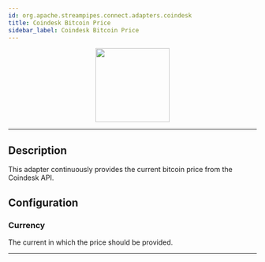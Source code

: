 ```yaml
---
id: org.apache.streampipes.connect.adapters.coindesk
title: Coindesk Bitcoin Price
sidebar_label: Coindesk Bitcoin Price
---
```


<!--
  ~ Licensed to the Apache Software Foundation (ASF) under one or more
  ~ contributor license agreements.  See the NOTICE file distributed with
  ~ this work for additional information regarding copyright ownership.
  ~ The ASF licenses this file to You under the Apache License, Version 2.0
  ~ (the "License"); you may not use this file except in compliance with
  ~ the License.  You may obtain a copy of the License at
  ~
  ~    http://www.apache.org/licenses/LICENSE-2.0
  ~
  ~ Unless required by applicable law or agreed to in writing, software
  ~ distributed under the License is distributed on an "AS IS" BASIS,
  ~ WITHOUT WARRANTIES OR CONDITIONS OF ANY KIND, either express or implied.
  ~ See the License for the specific language governing permissions and
  ~ limitations under the License.
  ~
  -->



<p align="center"> 
    <img src="/img/pipeline-elements/org.apache.streampipes.connect.adapters.coindesk/icon.png" width="150px;" class="pe-image-documentation"/>
</p>

***

## Description
This adapter continuously provides the current bitcoin price from the Coindesk API.

## Configuration

### Currency

The current in which the price should be provided.


***

